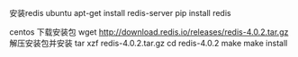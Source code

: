 安装redis
ubuntu
apt-get install redis-server
pip install redis

centos
下载安装包
wget http://download.redis.io/releases/redis-4.0.2.tar.gz
解压安装包并安装
tar xzf redis-4.0.2.tar.gz
cd redis-4.0.2
make
make install
